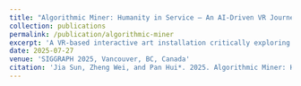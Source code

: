 ```yaml
---
title: "Algorithmic Miner: Humanity in Service – An AI-Driven VR Journey into Machine Logic"
collection: publications
permalink: /publication/algorithmic-miner
excerpt: 'A VR-based interactive art installation critically exploring data annotation labor in AI systems.'
date: 2025-07-27
venue: 'SIGGRAPH 2025, Vancouver, BC, Canada'
citation: 'Jia Sun, Zheng Wei, and Pan Hui*. 2025. Algorithmic Miner: Humanity in Service – An AI-Driven VR Journey into Machine Logic. In: Proceedings of the 52nd International Conference and Exhibition on Computer Graphics and Interactive Techniques. SIGGRAPH 2025, July 27–31, 2025, Vancouver, BC, Canada. (Accepted for publication and presentation.)'
---
```

